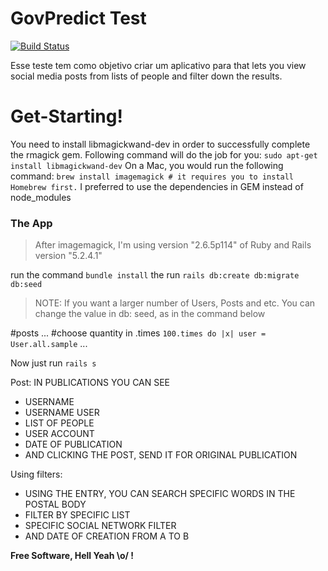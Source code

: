 # GovPredict Test


[![Build Status](https://travis-ci.org/joemccann/dillinger.svg?branch=master)](https://travis-ci.org/joemccann/dillinger)

Esse teste tem como objetivo criar um aplicativo para that lets you view social media posts from lists of people and filter down the results.
# Get-Starting!
You need to install libmagickwand-dev in order to successfully complete the rmagick gem. Following command will do the job for you:
`sudo apt-get install libmagickwand-dev`
On a Mac, you would run the following command:
`brew install imagemagick # it requires you to install Homebrew first.`
I preferred to use the dependencies in GEM instead of node_modules

### The App
>After imagemagick, I'm using version "2.6.5p114" of Ruby and Rails version "5.2.4.1"

run the command
`bundle install`
the run
`rails db:create db:migrate db:seed`
> NOTE: If you want a larger number of Users, Posts and etc. You can change the value in db: seed, as in the command below

  #posts
... #choose quantity in .times
  `100.times do |x|
  user = User.all.sample`
  ...

Now just run `rails s`

Post:
IN PUBLICATIONS YOU CAN SEE
- USERNAME
- USERNAME USER
- LIST OF PEOPLE
- USER ACCOUNT
- DATE OF PUBLICATION
- AND CLICKING THE POST, SEND IT FOR ORIGINAL PUBLICATION

Using filters:
- USING THE ENTRY, YOU CAN SEARCH SPECIFIC WORDS IN THE POSTAL BODY
- FILTER BY SPECIFIC LIST
- SPECIFIC SOCIAL NETWORK FILTER
- AND DATE OF CREATION FROM A TO B

**Free Software, Hell Yeah \o/ !**
